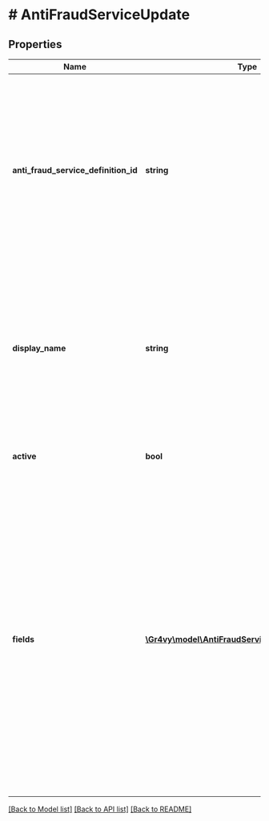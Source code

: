# # AntiFraudServiceUpdate

## Properties

Name | Type | Description | Notes
------------ | ------------- | ------------- | -------------
**anti_fraud_service_definition_id** | **string** | The name of the Anti-Fraud service provider. During update request, this value is used for validation only but the underlying service can not be changed for an existing service. |
**display_name** | **string** | A unique name for this anti-fraud service which is used in the Gr4vy admin panel to give a anti-fraud Service a human readable name. | [optional]
**active** | **bool** | Defines if this service is currently active or not. | [optional] [default to true]
**fields** | [**\Gr4vy\model\AntiFraudServiceUpdateFieldsInner[]**](AntiFraudServiceUpdateFieldsInner.md) | A list of fields, each containing a key-value pair for each field defined by the definition for this anti-fraud service e.g. for sift &#x60;api_key&#x60; must be sent within this field when creating the service.  For updates, only the fields sent here will be updated, existing ones will not be affected if not present. | [optional]

[[Back to Model list]](../../README.md#models) [[Back to API list]](../../README.md#endpoints) [[Back to README]](../../README.md)
